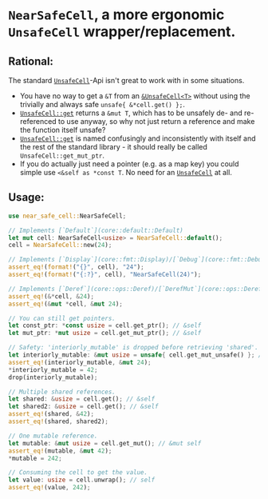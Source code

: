 # `NearSafeCell`, a more ergonomic `UnsafeCell` wrapper/replacement.
## Rational:
The standard [`UnsafeCell`](std::cell::UnsafeCell)-Api isn't great to work with in some situations.
- You have no way to get a `&T` from an [`&UnsafeCell<T>`](std::cell::UnsafeCell) without using the trivially and always safe `unsafe{ &*cell.get() };`.
- [`UnsafeCell::get`](std::cell::UnsafeCell::get) returns a `&mut T`, which has to be unsafely de- and re-referenced to use anyway, so why not just return a reference and make the function itself unsafe?
- [`UnsafeCell::get`](std::cell::UnsafeCell::get) is named confusingly and inconsistently with itself and the rest of the standard library - it should really be called `UnsafeCell::get_mut_ptr`.
- If you do actually just need a pointer (e.g. as a map key) you could simple use `<&self as *const T`. No need for an [`UnsafeCell`](std::cell::UnsafeCell) at all.

## Usage:
```rust
use near_safe_cell::NearSafeCell;

// Implements [`Default`](core::default::Default)
let mut cell: NearSafeCell<usize> = NearSafeCell::default();
cell = NearSafeCell::new(24);

// Implements [`Display`](core::fmt::Display)/[`Debug`](core::fmt::Debug)
assert_eq!(format!("{}", cell), "24");
assert_eq!(format!("{:?}", cell), "NearSafeCell(24)");

// Implements [`Deref`](core::ops::Deref)/[`DerefMut`](core::ops::DerefMut)
assert_eq!(&*cell, &24);
assert_eq!(&mut *cell, &mut 24);

// You can still get pointers.
let const_ptr: *const usize = cell.get_ptr(); // &self
let mut_ptr: *mut usize = cell.get_mut_ptr(); // &self

// Safety: 'interiorly_mutable' is dropped before retrieving 'shared'.
let interiorly_mutable: &mut usize = unsafe{ cell.get_mut_unsafe() }; // &self
assert_eq!(interiorly_mutable, &mut 24);
*interiorly_mutable = 42;
drop(interiorly_mutable);

// Multiple shared references.
let shared: &usize = cell.get(); // &self
let shared2: &usize = cell.get(); // &self
assert_eq!(shared, &42);
assert_eq!(shared, shared2);

// One mutable reference.
let mutable: &mut usize = cell.get_mut(); // &mut self
assert_eq!(mutable, &mut 42);
*mutable = 242;

// Consuming the cell to get the value.
let value: usize = cell.unwrap(); // self
assert_eq!(value, 242);
```